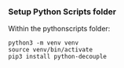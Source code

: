 ### Setup Python Scripts folder

Within the pythonscripts folder:

```shell pythonscripts
python3 -m venv venv
source venv/bin/activate
pip3 install python-decouple
```
